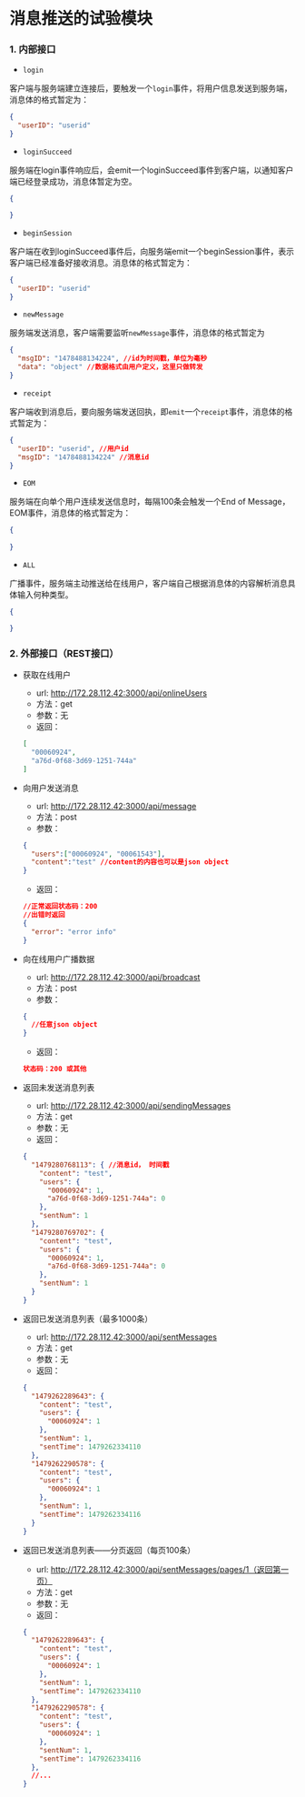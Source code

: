 # 消息推送的试验模块

### 1. 内部接口

* `login`

客户端与服务端建立连接后，要触发一个`login`事件，将用户信息发送到服务端，消息体的格式暂定为：
```json
{
  "userID": "userid"
}
```

* `loginSucceed`

服务端在login事件响应后，会emit一个loginSucceed事件到客户端，以通知客户端已经登录成功，消息体暂定为空。
```json
{

}
```

* `beginSession`

客户端在收到loginSucceed事件后，向服务端emit一个beginSession事件，表示客户端已经准备好接收消息。消息体的格式暂定为：
```json
{
  "userID": "userid"
}
```

* `newMessage`

服务端发送消息，客户端需要监听`newMessage`事件，消息体的格式暂定为
```json
{
  "msgID": "1478488134224", //id为时间戳，单位为毫秒
  "data": "object" //数据格式由用户定义，这里只做转发
}
```
* `receipt`

客户端收到消息后，要向服务端发送回执，即`emit`一个`receipt`事件，消息体的格式暂定为：
```json
{
  "userID": "userid", //用户id
  "msgID": "1478488134224" //消息id
}
```
* `EOM`

服务端在向单个用户连续发送信息时，每隔100条会触发一个End of Message，EOM事件，消息体的格式暂定为：
```json
{
  
}
```

* `ALL`

广播事件，服务端主动推送给在线用户，客户端自己根据消息体的内容解析消息具体输入何种类型。
```json
{

}
```

### 2. 外部接口（REST接口）

* 获取在线用户
  * url: http://172.28.112.42:3000/api/onlineUsers
  * 方法：get
  * 参数：无
  * 返回：
  ```json
  [
    "00060924",
    "a76d-0f68-3d69-1251-744a"
  ]
  ```

* 向用户发送消息
  * url: http://172.28.112.42:3000/api/message
  * 方法：post
  * 参数：
  ```json
  {
    "users":["00060924", "00061543"], 
    "content":"test" //content的内容也可以是json object
  }
  ```
  * 返回：
  ```json
  //正常返回状态码：200
  //出错时返回
  {
    "error": "error info"
  }
  ```
* 向在线用户广播数据
   * url: http://172.28.112.42:3000/api/broadcast
   * 方法：post
   * 参数：
   ```json
   {
     //任意json object
   }
   ```
   * 返回：
   ```json
   状态码：200 或其他
   ```
* 返回未发送消息列表
  * url: http://172.28.112.42:3000/api/sendingMessages
  * 方法：get
  * 参数：无
  * 返回：
  ```json
  {
    "1479280768113": { //消息id， 时间戳
      "content": "test",
      "users": {
        "00060924": 1,
        "a76d-0f68-3d69-1251-744a": 0
      },
      "sentNum": 1
    },
    "1479280769702": {
      "content": "test",
      "users": {
        "00060924": 1,
        "a76d-0f68-3d69-1251-744a": 0
      },
      "sentNum": 1
    }
  }
  ```
* 返回已发送消息列表（最多1000条）
  * url: http://172.28.112.42:3000/api/sentMessages
  * 方法：get
  * 参数：无
  * 返回：
  ```json
  {
    "1479262289643": {
      "content": "test",
      "users": {
        "00060924": 1
      },
      "sentNum": 1,
      "sentTime": 1479262334110
    },
    "1479262290578": {
      "content": "test",
      "users": {
        "00060924": 1
      },
      "sentNum": 1,
      "sentTime": 1479262334116
    }
  }
  ``` 
* 返回已发送消息列表——分页返回（每页100条）
  * url: http://172.28.112.42:3000/api/sentMessages/pages/1（返回第一页）
  * 方法：get
  * 参数：无
  * 返回：
  ```json
  {
    "1479262289643": {
      "content": "test",
      "users": {
        "00060924": 1
      },
      "sentNum": 1,
      "sentTime": 1479262334110
    },
    "1479262290578": {
      "content": "test",
      "users": {
        "00060924": 1
      },
      "sentNum": 1,
      "sentTime": 1479262334116
    },
    //...
  }
  ``` 
